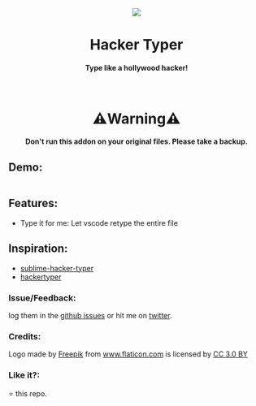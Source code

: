 
<p align="center">
  <img src="https://user-images.githubusercontent.com/2767425/31648938-0c6151ee-b32e-11e7-8c2c-25ca36a0c878.png"/>
  <h1 align="center">Hacker Typer</h1>
  <h4 align="center">Type like a hollywood hacker!</h4>
  <br>
</p>

<h1 align="center">⚠️Warning⚠️</h1>
<h4 align="center">Don't run this addon on your original files.
Please take a backup.</h4>

## Demo:

<img src=""></img>

## Features:

* Type it for me: Let vscode retype the entire file


## Inspiration:

* [sublime-hacker-typer](https://github.com/rexxars/sublime-hacker-typer)
* [hackertyper](http://hackertyper.com/)

### Issue/Feedback:

log them in the [github issues](https://github.com/cg-cnu/vscode-hacker-typer/issues) or hit me on [twitter](https://twitter.com/cgcnu).

### Credits:

<div>Logo made by <a href="http://www.freepik.com" title="Freepik">Freepik</a> from <a href="https://www.flaticon.com/" title="Flaticon">www.flaticon.com</a> is licensed by <a href="http://creativecommons.org/licenses/by/3.0/" title="Creative Commons BY 3.0" target="_blank">CC 3.0 BY</a></div>

### Like it?:

⭐ this repo.
